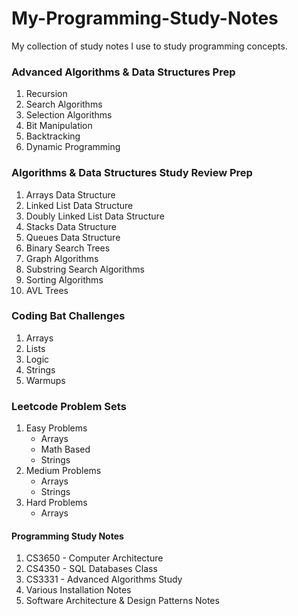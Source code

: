 # My-Programming-Study-Notes
My collection of study notes I use to study programming concepts. 

### Advanced Algorithms & Data Structures Prep
1. Recursion
2. Search Algorithms
3. Selection Algorithms
4. Bit Manipulation
5. Backtracking 
6. Dynamic Programming

### Algorithms & Data Structures Study Review Prep 
1. Arrays Data Structure
2. Linked List Data Structure
3. Doubly Linked List Data Structure
4. Stacks Data Structure
5. Queues Data Structure 
6. Binary Search Trees
7. Graph Algorithms
8. Substring Search Algorithms
9. Sorting Algorithms
10. AVL Trees 

### Coding Bat Challenges 
1. Arrays
2. Lists
3. Logic
4. Strings
5. Warmups

### Leetcode Problem Sets
1. Easy Problems
    - Arrays 
    - Math Based
    - Strings
2. Medium Problems 
    - Arrays
    - Strings
3. Hard Problems
    - Arrays

#### Programming Study Notes 
1. CS3650 - Computer Architecture
2. CS4350 - SQL Databases Class
3. CS3331 - Advanced Algorithms Study
4. Various Installation Notes
5. Software Architecture & Design Patterns Notes
